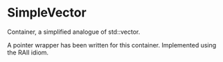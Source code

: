 # SimpleVector

Container, a simplified analogue of std::vector.

A pointer wrapper has been written for this
container. Implemented using the RAII idiom.
